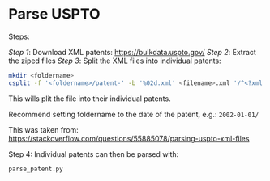 Parse USPTO
===========

Steps:

*Step 1*: Download XML patents: https://bulkdata.uspto.gov/
*Step 2*: Extract the ziped files
*Step 3*: Split the XML files into individual patents:

```bash
mkdir <foldername>
csplit -f '<foldername>/patent-' -b '%02d.xml' <filename>.xml '/^<?xml /' '{*}'`
```

This wills plit the file into their individual patents.

Recommend setting foldername to the date of the patent, e.g.: `2002-01-01/`

This was taken from: https://stackoverflow.com/questions/55885078/parsing-uspto-xml-files

Step 4: Individual patents can then be parsed with:

```python
parse_patent.py
```